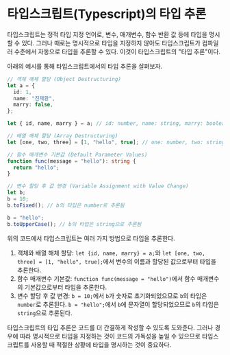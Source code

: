 # 타입스크립트(Typescript)의 타입 추론

타입스크립트는 정적 타입 지정 언어로, 변수, 매개변수, 함수 반환 값 등에 타입을 명시할 수 있다.
그러나 때로는 명시적으로 타입을 지정하지 않아도 타입스크립트가 컴파일러 수준에서 자동으로 타입을 추론할 수 있다.
이것이 타입스크립트의 "타입 추론"이다.

아래의 예시를 통해 타입스크립트에서의 타입 추론을 살펴보자.

```typescript
// 객체 해체 할당 (Object Destructuring)
let a = {
  id: 1,
  name: "진재환",
  marry: false,
};

let { id, name, marry } = a; // id: number, name: string, marry: boolean

// 배열 해체 할당 (Array Destructuring)
let [one, two, three] = [1, "hello", true]; // one: number, two: string, three: boolean

// 함수 매개변수 기본값 (Default Parameter Values)
function func(message = "hello"): string {
  return "hello";
}

// 변수 할당 후 값 변경 (Variable Assignment with Value Change)
let b;
b = 10;
b.toFixed(); // b의 타입은 number로 추론됨

b = "hello";
b.toUpperCase(); // b의 타입은 string으로 추론됨
```

위의 코드에서 타입스크립트는 여러 가지 방법으로 타입을 추론한다.

1. 객체와 배열 해체 할당: `let {id, name, marry} = a;`와 `let [one, two, three] = [1, "hello", true];`에서 변수의 이름과 할당된 값으로부터 타입을 추론한다.
2. 함수 매개변수 기본값: `function func(message = "hello")`에서 함수 매개변수의 기본값으로부터 타입을 추론한다.
3. 변수 할당 후 값 변경: `b = 10;`에서 `b`가 숫자로 초기화되었으므로 `b`의 타입은 `number`로 추론된다. `b = "hello";`에서 `b`에 문자열이 할당되었으므로 `b`의 타입은 `string`으로 추론된다.

타입스크립트의 타입 추론은 코드를 더 간결하게 작성할 수 있도록 도와준다. 그러나 경우에 따라 명시적으로 타입을 지정하는 것이 코드의 가독성을 높일 수 있으므로 타입스크립트를 사용할 때 적절한 상황에 타입을 명시하는 것이 중요하다.
